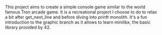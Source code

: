 This project aims to create a simple console game similar to the world famous Tron arcade game. It is a recreational project I choose to do to relax a bit after get_next_line and before diving into prinft monolith. It's a fun introduction to the graphic branch as it allows to learn minilibx, the basic library provided by 42.
